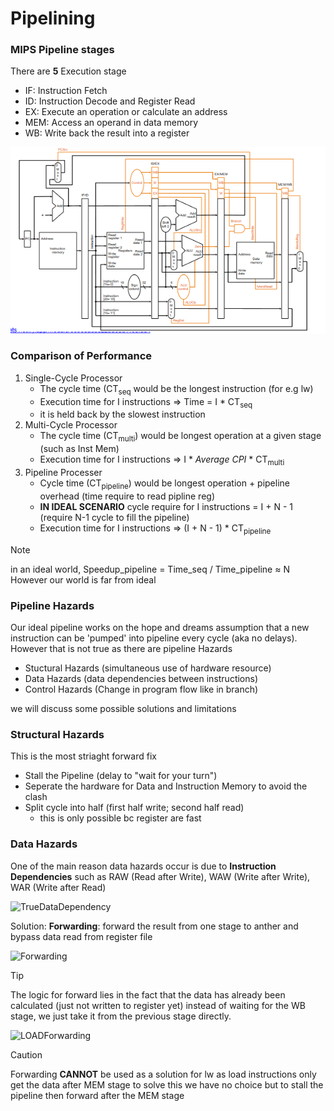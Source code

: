 # Pipelining 
### MIPS Pipeline stages
There are **5** Execution stage
* IF: Instruction Fetch
* ID: Instruction Decode and Register Read 
* EX: Execute an operation or calculate an address 
* MEM: Access an operand in data memory 
* WB: Write back the result into a register 

![Pipeline](https://github.com/lyhthaddeus/Notes/blob/main/WrittenNotes/CS2100/comp/PipelineDataControlPath.png) 

### Comparison of Performance
1. Single-Cycle Processor
    * The cycle time (CT<sub>seq</sub> would be the longest instruction (for e.g lw)
    * Execution time for I instructions => Time = I * CT<sub>seq</sub>              
    * it is held back by the slowest instruction
2. Multi-Cycle Processor 
    * The cycle time (CT<sub>multi</sub>) would be longest operation at a given stage (such as Inst Mem)
    * Execution time for I instructions => I * *Average CPI* * CT<sub>multi</sub> 
3. Pipeline Processer 
    * Cycle time (CT<sub>pipeline</sub>) would be longest operation + pipeline overhead (time require to read pipline reg)
    * **IN IDEAL SCENARIO** cycle require for I instructions = I + N - 1 (require N-1 cycle to fill the pipeline)
    * Execution time for I instructions => (I + N - 1) * CT<sub>pipeline</sub>

> [!NOTE]
> in an ideal world, Speedup_pipeline = Time_seq / Time_pipeline ≈ N 
> However our world is far from ideal

### Pipeline Hazards
Our ideal pipeline works on the hope and dreams assumption that a new instruction 
can be 'pumped' into pipeline every cycle (aka no delays). However that is not true as there are pipeline Hazards
* Stuctural Hazards (simultaneous use of hardware resource)
* Data Hazards (data dependencies between instructions)
* Control Hazards (Change in program flow like in branch)

we will discuss some possible solutions and limitations

### Structural Hazards 
This is the most striaght forward fix 
* Stall the Pipeline (delay to "wait for your turn")
* Seperate the hardware for Data and Instruction Memory to avoid the clash
* Split cycle into half (first half write; second half read)
    * this is only possible bc register are fast

### Data Hazards
One of the main reason data hazards occur is due to **Instruction Dependencies** such as 
RAW (Read after Write), WAW (Write after Write), WAR (Write after Read) <br>

![TrueDataDependency](path) 

Solution: **Forwarding**: forward the result from one stage to anther and bypass data read from register file <br>

![Forwarding](path) 

> [!TIP]
> The logic for forward lies in the fact that the data has already been calculated (just not written to register yet)
> instead of waiting for the WB stage, we just take it from the previous stage directly.

![LOADForwarding](path) 

> [!CAUTION]
> Forwarding **CANNOT** be used as a solution for lw as load instructions only get the data after MEM stage 
> to solve this we have no choice but to stall the pipeline then forward after the MEM stage
